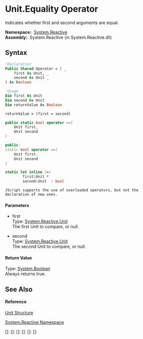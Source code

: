 # Unit.Equality Operator

Indicates whether first and second arguments are equal.

**Namespace:**  [System.Reactive](System.Reactive\System.Reactive.md)  
**Assembly:**  System.Reactive (in System.Reactive.dll)

## Syntax

```vb
'Declaration
Public Shared Operator = ( _
    first As Unit, _
    second As Unit _
) As Boolean
```

```vb
'Usage
Dim first As Unit
Dim second As Unit
Dim returnValue As Boolean

returnValue = (first = second)
```

```csharp
public static bool operator ==(
    Unit first,
    Unit second
)
```

```c++
public:
static bool operator ==(
    Unit first, 
    Unit second
)
```

```fsharp
static let inline (=)
        first:Unit * 
        second:Unit  : bool
```

```jscript
JScript supports the use of overloaded operators, but not the declaration of new ones.
```

#### Parameters

- first  
  Type: [System.Reactive.Unit](Unit\Unit.md)  
  The first Unit to compare, or null.

- second  
  Type: [System.Reactive.Unit](Unit\Unit.md)  
  The second Unit to compare, or null.

#### Return Value

Type: [System.Boolean](https://msdn.microsoft.com/en-us/library/a28wyd50)  
Always returns true.

## See Also

#### Reference

[Unit Structure](Unit\Unit.md)

[System.Reactive Namespace](System.Reactive\System.Reactive.md)

[]: 
[]: 
[]: 
[]: 
[]: 
[]: 